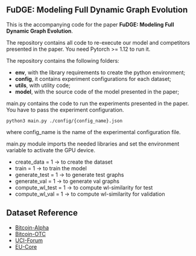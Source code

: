 ## FuDGE: Modeling Full Dynamic Graph Evolution
This is the accompanying code for the paper **FuDGE: Modeling Full Dynamic Graph Evolution**.

The repository contains all code to re-execute our model and competitors presented in the paper.
You need Pytorch >= 1.12 to run it.

The repository contains the following folders:

- **env**, with the library requirements to create the python environment;
- **config**, it contains experiment configurations for each dataset;
- **utils**, with utility code;
- **model**, with the source code of the model presented in the paper;

main.py contains the code to run the experiments presented in the paper. You have to pass the experiment configuration.

```
python3 main.py ./config/{config_name}.json
```
where config_name is the name of the experimental configuration file.

main.py module imports the needed libraries and set the environment variable to activate the GPU device.

- create_data = 1 &rarr; to create the dataset
- train = 1 &rarr; to train the model
- generate_test = 1 &rarr; to generate test graphs
- generate_val = 1 &rarr; to generate val graphs
- compute_wl_test = 1 &rarr; to compute wl-similarity for test
- compute_wl_val = 1 &rarr; to compute wl-similarity for validation

## Dataset Reference

- [Bitcoin-Alpha](https://snap.stanford.edu/data/soc-sign-bitcoin-alpha.html)
- [Bitcoin-OTC](https://snap.stanford.edu/data/soc-sign-bitcoin-otc.html)
- [UCI-Forum](http://konect.cc/networks/opsahl-ucforum/)
- [EU-Core](https://snap.stanford.edu/data/email-Eu-core-temporal.html)